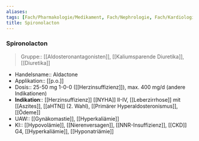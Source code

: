 ```yaml
---
aliases: 
tags: [Fach/Pharmakologie/Medikament, Fach/Nephrologie, Fach/Kardiologie, Fach/Gastroenterologie, Modul/m14]
title: Spironolacton
---
```

 ### Spironolacton
> Gruppe:: [[Aldosteronantagonisten]], [[Kaliumsparende Diuretika]], [[Diuretika]]
- Handelsname:: Aldactone
- Applikation:: [[p.o.]]
- Dosis:: 25-50 mg 1-0-0 ([[Herzinsuffizienz]]), max. 400 mg/d (andere Indikationen)
- **Indikation**:: [[Herzinsuffizienz]] [[NYHA]] II-IV, [[Leberzirrhose]] mit [[Aszites]], [[aHTN]] (2. Wahl), [[Primärer Hyperaldosteronismus]], [[Ödeme]]
- UAW:: [[Gynäkomastie]], [[Hyperkaliämie]]
- KI:: [[Hypovolämie]], [[Nierenversagen]], [[NNR-Insuffizienz]], [[CKD]] G4, [[Hyperkaliämie]], [[Hyponatriämie]]